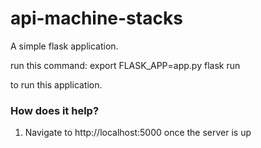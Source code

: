 # api-machine-stacks

A simple flask application. 

run this command: export FLASK_APP=app.py
flask run

to run this application.
 
### How does it help? 
 
1. Navigate to http://localhost:5000 once the server is up

 
